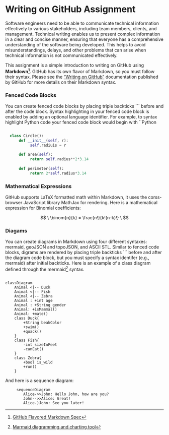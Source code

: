 # Writing on GitHub Assignment

Software engineers need to be able to communicate technical information effectively to various stakeholders, including team members, clients, and management. Technical writing enables us to present complex information in a clear and concise manner, ensuring that everyone has a comprehensive understanding of the software being developed. This helps to avoid misunderstandings, delays, and other problems that can arise when technical information is not communicated effectively.

This assignment is a simple introduction to writing on GitHub using **Markdown[^1]**. GitHub has its own flavor of Markdown, so you must follow their syntax. Please see the [“Writing on GitHub”](https://docs.github.com/en/get-started/writing-on-github) documentation published by GitHub for more details on their Markdown syntax.

### Fenced Code Blocks

You can create fenced code blocks by placing triple backticks ``` before and after the code block. Syntax highlighting in your fenced code block is enabled by adding an optional language identifier. For example, to syntax highlight Python code your fenced code block would begin with ``Python

```Python

  class Circle():
      def __init__(self, r):
           self.radiuis = r
           
      def area(self):
           return self.radius**2*3.14
           
      def perimeter(self):
           return 2*self.radius*3.14 
 ```
 
 ### Mathematical Expressions
 
 GitHub supports LaTeX formatted math within Markdown, it uses the corss-browser JavaScript library MathJax for rendering. Here is a mathematical expression for Binomial
 coefficients:
 
$$ 
\  \binom{n}{k} = \frac{n!}{k!(n-k)!}  \
$$

[^1]: [GitHub Flavored Markdown Spec](https://github.github.com/gfm/)

### Diagams

You can create diagrams in Markdown using four different syntaxes: mermaid, geoJSON and topoJSON, and ASCII STL. Similar to fenced code blocks, digrams are rendered by placing triple backticks ``` before and after the diagram code block, but you must specify a syntax identifer (e.g., mermaid) after initial backticks. Here is an example of a class diagram defined through the mermaid[^2] syntax.

```mermaid

classDiagram
    Animal <|-- Duck
    Animal <|-- Fish
    Animal <|-- Zebra
    Animal : +int age
    Animal : +String gender
    Animal: +isMammal()
    Animal: +mate()
    class Duck{
        +String beakColor
        +swim()
        +quack()
    }
    class Fish{
        -int sizeInFeet
        -canEat()
    }
    class Zebra{
        +bool is_wild
        +run()
    }
```
And here is a sequence diagram:

[^2]: [Marmaid diagramming and charting tool](https://mermaid.js.org/)

```mermaid
     sequenceDiagram
        Alice->>John: Hello John, how are you?
        John-->>Alice: Great!
        Alice-)John: See you later!
```
